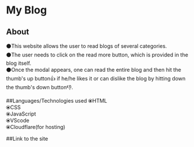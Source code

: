 # My Blog

## About
⚫This website allows the user to read blogs of several categories. <br/>
⚫The user needs to click on the read more button, which is provided in the blog itself. <br/>
⚫Once the modal appears, one can read the entire blog and then hit the thumb's up button👍 if he/he likes it or can dislike the blog by hitting down the thumb's down button👎.

##Languages/Technologies used
⦿HTML <br/>
⦿CSS  <br/>
⦿JavaScript <br/>
⦿VScode  <br/>
⦿Cloudflare(for hosting) <br/>

##Link to the site

